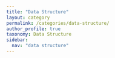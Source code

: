 ```yaml
---
title: "Data Structure"
layout: category
permalink: /categories/data-structure/
author_profile: true
taxonomy: Data Structure
sidebar:
  nav: "data structure"
---
```

